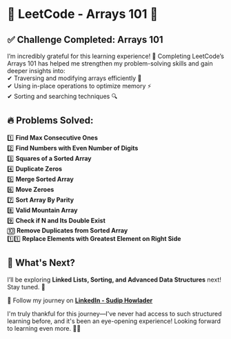 # 🚀 LeetCode - Arrays 101 🎯  

## ✅ Challenge Completed: **Arrays 101**  
I’m incredibly grateful for this learning experience! 🙌 Completing LeetCode’s Arrays 101 has helped me strengthen my problem-solving skills and gain deeper insights into:  
✔ Traversing and modifying arrays efficiently 🔄  
✔ Using in-place operations to optimize memory ⚡  
✔ Sorting and searching techniques 🔍  

## 🔥 Problems Solved:  
1️⃣ **Find Max Consecutive Ones**  
2️⃣ **Find Numbers with Even Number of Digits**  
3️⃣ **Squares of a Sorted Array**  
4️⃣ **Duplicate Zeros**  
5️⃣ **Merge Sorted Array**  
6️⃣ **Move Zeroes**  
7️⃣ **Sort Array By Parity**  
8️⃣ **Valid Mountain Array**  
9️⃣ **Check if N and Its Double Exist**  
🔟 **Remove Duplicates from Sorted Array**  
1️⃣1️⃣ **Replace Elements with Greatest Element on Right Side**  

## 🎯 What's Next?  
I’ll be exploring **Linked Lists, Sorting, and Advanced Data Structures** next! Stay tuned. 🚀  

📌 Follow my journey on **[LinkedIn - Sudip Howlader](https://www.linkedin.com/in/sudip-howlader/)**   

I'm truly thankful for this journey—I've never had access to such structured learning before, and it's been an eye-opening experience! Looking forward to learning even more. 🚀🔥
